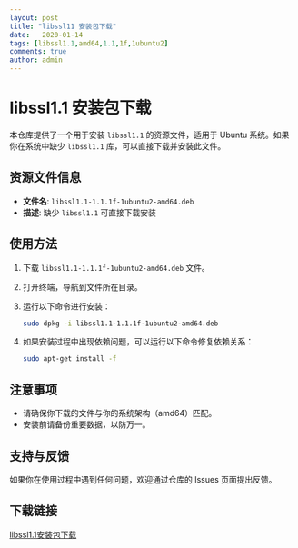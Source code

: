 ```yaml
---
layout: post
title: "libssl11 安装包下载"
date:   2020-01-14
tags: [libssl1.1,amd64,1.1,1f,1ubuntu2]
comments: true
author: admin
---
```

# libssl1.1 安装包下载

本仓库提供了一个用于安装 `libssl1.1` 的资源文件，适用于 Ubuntu 系统。如果你在系统中缺少 `libssl1.1` 库，可以直接下载并安装此文件。

## 资源文件信息

- **文件名**: `libssl1.1-1.1.1f-1ubuntu2-amd64.deb`
- **描述**: 缺少 `libssl1.1` 可直接下载安装

## 使用方法

1. 下载 `libssl1.1-1.1.1f-1ubuntu2-amd64.deb` 文件。
2. 打开终端，导航到文件所在目录。
3. 运行以下命令进行安装：

   ```bash
   sudo dpkg -i libssl1.1-1.1.1f-1ubuntu2-amd64.deb
   ```

4. 如果安装过程中出现依赖问题，可以运行以下命令修复依赖关系：

   ```bash
   sudo apt-get install -f
   ```

## 注意事项

- 请确保你下载的文件与你的系统架构（amd64）匹配。
- 安装前请备份重要数据，以防万一。

## 支持与反馈

如果你在使用过程中遇到任何问题，欢迎通过仓库的 Issues 页面提出反馈。

## 下载链接

[libssl1.1安装包下载](https://pan.quark.cn/s/4db7fa05f87a)